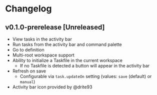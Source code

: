 # Changelog

## v0.1.0-prerelease [Unreleased]

- View tasks in the activity bar
- Run tasks from the activity bar and command palette
- Go to definition
- Multi-root workspace support
- Ability to initialize a Taskfile in the current workspace
  - If no Taskfile is detected a button will appear in the activity bar
- Refresh on save
  - Configurable via `task.updateOn` setting (values: `save` (default) or `manual`)
- Activity bar icon provided by @drite93
